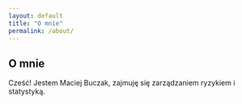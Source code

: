 ```yaml
---
layout: default
title: "O mnie"
permalink: /about/
---
```


## O mnie

Cześć! Jestem Maciej Buczak, zajmuję się zarządzaniem ryzykiem i statystyką.
